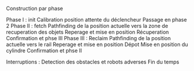 Construction par phase


Phase I  : init
  Calibration position
  attente du déclencheur
  Passage en phase 2
Phase II : fetch
  Pathfinding de la position actuelle vers la zone de recuperation des objets
  Reperage et mise en position
  Récuperation
  Confirmation et phse III
Phase III : Reclaim
  Pathfinding de la position actuelle vers le rail
  Reperage et mise en position
  Dépot
  Mise en position du cylindre
  Confirmation et phse II
  
 Interruptions :
    Detection des obstacles et robots adverses
    Fin du temps

